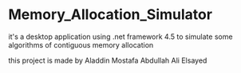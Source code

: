 # Memory_Allocation_Simulator
it's a desktop application using .net framework 4.5 to simulate some algorithms of contiguous memory allocation

this project is made by
Aladdin Mostafa 
Abdullah Ali Elsayed
